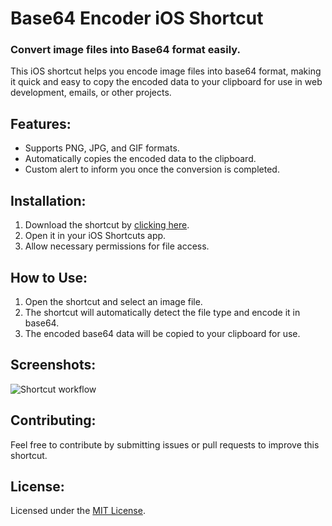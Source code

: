 # Base64 Encoder iOS Shortcut

### Convert image files into Base64 format easily.

This iOS shortcut helps you encode image files into base64 format, making it quick and easy to copy the encoded data to your clipboard for use in web development, emails, or other projects.

## Features:
- Supports PNG, JPG, and GIF formats.
- Automatically copies the encoded data to the clipboard.
- Custom alert to inform you once the conversion is completed.

## Installation:
1. Download the shortcut by [clicking here]([iCloudLinkToShortcut](https://www.icloud.com/shortcuts/fb18fa048a5f43f9a04e4d6813b826fd)).
2. Open it in your iOS Shortcuts app.
3. Allow necessary permissions for file access.

## How to Use:
1. Open the shortcut and select an image file.
2. The shortcut will automatically detect the file type and encode it in base64.
3. The encoded base64 data will be copied to your clipboard for use.

## Screenshots:
![Shortcut workflow](assets/shortcut-workflow.png)

## Contributing:
Feel free to contribute by submitting issues or pull requests to improve this shortcut.

## License:
Licensed under the [MIT License](LICENSE).
